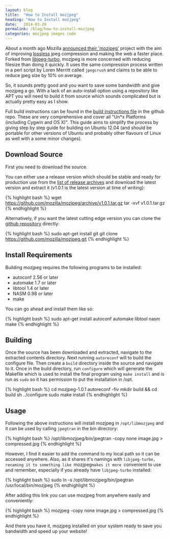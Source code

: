 ```yaml
---
layout: blog
title:  "How to Install mozjpeg"
heading: "How to Install mozjpeg"
date:   2014-03-28
permalink: /blog/how-to-install-mozjpeg
categories: mozjpeg images code
---
```


About a month ago Mozilla [announced their 'mozjpeg'](https://blog.mozilla.org/research/2014/03/05/introducing-the-mozjpeg-project/)
project with the aim of improving [lossless](http://en.wikipedia.org/wiki/Lossless_compression) jpeg 
compression and making the web a faster place. Forked from [libjpeg-turbo](http://libjpeg-turbo.virtualgl.org/), 
mozjpeg is more concerned with reducing filesize than doing it quickly. It uses the same compression process written 
in a perl script by Loren Merritt called `jpegcrush` and claims to be able to reduce jpeg size by 10% on average.

So, it sounds pretty good and you want to save some bandwidth and give mozjpeg a go. With a lack of 
an auto-install option using a repository like APT you will need to build it from source which 
sounds complicated but is actually pretty easy as I show.

<!--break-->

Full build instructions can be found in the [build instructions file](https://github.com/mozilla/mozjpeg/blob/master/BUILDING.txt) 
in the github repo. These are very comprehensive and cover all "Un*x Platforms (including Cygwin and OS X)". 
This guide aims to simplify the process by giving step by step guide for building on Ubuntu 12.04 
(and should be portable for other versions of Ubuntu and probably other flavours of Linux as well with a some minor changes).

## Download Source

First you need to download the source.

You can either use a release version which should be stable and ready for production use from the 
[list of release archives](https://github.com/mozilla/mozjpeg/releases) and download the latest 
version and extract it (v1.0.1 is the latest version at time of writing):

{% highlight bash %}
wget https://github.com/mozilla/mozjpeg/archive/v1.0.1.tar.gz
tar -xvf v1.0.1.tar.gz
{% endhighlight %}

Alternatively, if you want the latest cutting edge version you can clone the 
[github repository](https://github.com/mozilla/mozjpeg) directly:

{% highlight bash %}
sudo apt-get install git
git clone https://github.com/mozilla/mozjpeg.git
{% endhighlight %}

## Install Requirements

Building mozjpeg requires the following programs to be installed:

* autoconf 2.56 or later
* automake 1.7 or later
* libtool 1.4 or later
* NASM 0.98 or later
* make

You can go ahead and install them like so:

{% highlight bash %}
sudo apt-get install autoconf automake libtool nasm make
{% endhighlight %}

## Building

Once the source has been downloaded and extracted, navigate to the extracted contents directory. 
Next running `autoreconf` will to build the configure file. Then create a `build` directory inside 
the source and navigate to it. Once in the build directory, run `configure` which will generate the 
Makefile which is used to install the final program using `make install` and is run as `sudo` so it 
has permission to put the installation in /opt.

{% highlight bash %}
cd mozjpeg-1.0.1
autoreconf -fiv
mkdir build && cd build
sh ../configure
sudo make install
{% endhighlight %}

## Usage

Following the above instructions will install mozjpeg in `/opt/libmozjpeg` and it can be used by 
calling `jpegtran` in the bin directory:

{% highlight bash %}
/opt/libmozjpeg/bin/jpegtran -copy none image.jpg > compressed.jpg
{% endhighlight %}

However, I find it easier to add the command to my local path so it can be accessed anywhere. Also, 
as it shares it's namings with `libjpeg-turbo, renaming it to something like `mozjpeg` makes it more 
`convenient to use and remember, especially if you already have `libjpeg-turbo` installed:

{% highlight bash %}
sudo ln -s /opt/libmozjpeg/bin/jpegtran /usr/local/bin/mozjpeg
{% endhighlight %}

After adding this link you can use mozjpeg from anywhere easily and conveniently:

{% highlight bash %}
mozjpeg -copy none image.jpg > compressed.jpg
{% endhighlight %}

And there you have it, mozjpeg installed on your system ready to save you bandwidth and speed up 
your website!